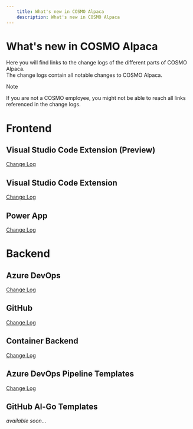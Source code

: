 ```yaml
---
    title: What's new in COSMO Alpaca
    description: What's new in COSMO Alpaca
---
```


# What's new in COSMO Alpaca

Here you will find links to the change logs of the different parts of COSMO Alpaca.\
The change logs contain all notable changes to COSMO Alpaca.
> [!NOTE]
> If you are not a COSMO employee, you might not be able to reach all links referenced in the change logs.

# Frontend

## Visual Studio Code Extension (Preview)

[Change Log](changelogs/frontend/alpaca-vsc-extension.md)

## Visual Studio Code Extension

[Change Log](changelogs/frontend/azdevops-vscode-extension.md)

## Power App

[Change Log](changelogs/frontend/power-app.md)

# Backend

## Azure DevOps

[Change Log](changelogs/backend/azure-devops.md)

## GitHub

[Change Log](changelogs/backend/github.md)

## Container Backend

[Change Log](changelogs/backend/container.md)

## Azure DevOps Pipeline Templates

[Change Log](changelogs/backend/azure-devops-pipeline-templates.md)

## GitHub Al-Go Templates

*available soon...*
